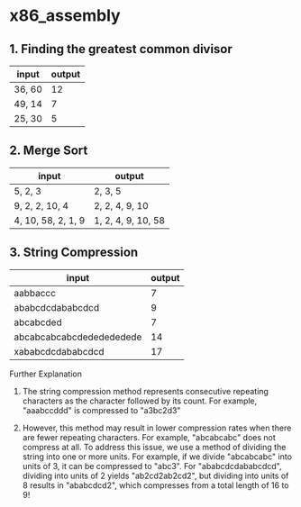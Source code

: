 # x86_assembly

## 1. Finding the greatest common divisor

|  input  | output |
|---------|--------|
| 36, 60  |   12   |
| 49, 14  |   7    |
| 25, 30  |   5    |


## 2. Merge Sort

|       input        |       output       |
|--------------------|--------------------|
| 5, 2, 3            | 2, 3, 5            |
| 9, 2, 2, 10, 4     | 2, 2, 4, 9, 10     |
| 4, 10, 58, 2, 1, 9 | 1, 2, 4, 9, 10, 58 |


## 3. String Compression

| input                        | output |
|------------------------------|--------|
| aabbaccc                     |   7    |
| ababcdcdababcdcd             |   9    |
| abcabcded                    |   7    |
| abcabcabcabcdededededede     |   14   |
| xababcdcdababcdcd            |   17   |

Further Explanation
1. The string compression method represents consecutive repeating characters as the character followed by its count. For example, "aaabccddd" is compressed to "a3bc2d3"

2. However, this method may result in lower compression rates when there are fewer repeating characters. For example, "abcabcabc" does not compress at all. To address this issue, we use a method of dividing the string into one or more units.
For example, if we divide "abcabcabc" into units of 3, it can be compressed to "abc3". For "ababcdcdababcdcd", dividing into units of 2 yields "ab2cd2ab2cd2", but dividing into units of 8 results in "ababcdcd2", which compresses from a total length of 16 to 9!